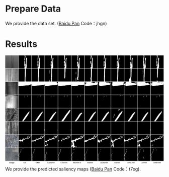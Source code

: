 # Prepare Data
We provide the data set. ([Baidu Pan](https://pan.baidu.com/s/1uTu50IB9329hBR9qopanaA?pwd=jhgn ) Code：jhgn)

# Results
![image](https://github.com/yfhdm/GCRANet/raw/main/images/pred.png)
We provide the predicted saliency maps ([Baidu Pan](https://pan.baidu.com/s/1m-4B2e3hxnqfp1q7C9dZ8Q?pwd=t7xg) Code：t7xg).
